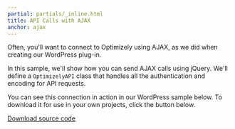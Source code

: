 ```yaml
---
partial: partials/_inline.html
title: API Calls with AJAX
anchor: ajax
---
```


Often, you'll want to connect to Optimizely using AJAX, as we did when creating our WordPress plug-in.

In this sample, we'll show how you can send AJAX calls using jQuery. We'll define a `OptimizelyAPI` class that handles all the authentication and encoding for API requests.

You can see this connection in action in our WordPress sample below. To download it for use in your own projects, click the button below.

<a class="btn btn-primary" target="_blank" href="https://github.com/optimizely/optimizely-api-samples/blob/master/ajax_example/optimizely.js">Download source code</a>
